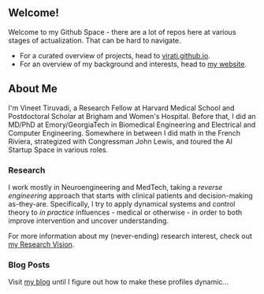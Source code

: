 ## Welcome!

Welcome to my Github Space - there are a lot of repos here at various stages of actualization. That can be hard to navigate.

* For a curated overview of projects, head to [virati.github.io](https://virati.github.io).
* For an overview of my background and interests, head to [my website](https://vineet.tiruvadi.net).

## About Me
I'm Vineet Tiruvadi, a Research Fellow at Harvard Medical School and Postdoctoral Scholar at Brigham and Women's Hospital.
Before that, I did an MD/PhD at Emory/GeorgiaTech in Biomedical Engineering and Electrical and Computer Engineering.
Somewhere in between I did math in the French Riviera, strategized with Congressman John Lewis, and toured the AI Startup Space in various roles.

### Research
I work mostly in Neuroengineering and MedTech, taking a *reverse engineering* approach that starts with clinical patients and decision-making as-they-are.
Specifically, I try to apply dynamical systems and control theory to *in practice* influences - medical or otherwise - in order to both improve intervention and uncover understanding.

For more information about my (never-ending) research interest, check out [my Research Vision](RESEARCH.md).

### Blog Posts
Visit [my blog](https://blog.tiruvadi.net) until I figure out how to make these profiles dynamic...
